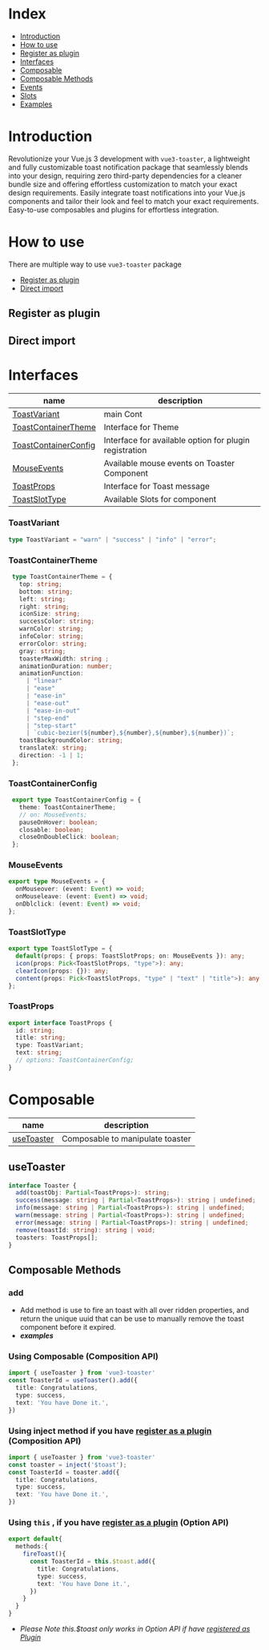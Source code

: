 # Index

 - [Introduction](#introduction)
 - [How to use](#how-to-use)
 - [Register as plugin](#register-as-plugin)
 - [Interfaces](#interfaces)
 - [Composable](#composable)
 - [Composable Methods](#composable-methods)
 - [Events](#events)
 - [Slots](#slots)
 - [Examples](#examples)

# Introduction
Revolutionize your Vue.js 3 development with `vue3-toaster`, a lightweight and fully customizable toast notification package that seamlessly blends into your design, requiring zero third-party dependencies for a cleaner bundle size and offering effortless customization to match your exact design requirements.
Easily integrate toast notifications into your Vue.js components and tailor their look and feel to match your exact requirements.
Easy-to-use composables and plugins for effortless integration.

# How to use
  There are multiple way to use `vue3-toaster` package
  - [Register as plugin](#Register-as-plugin)
  - [Direct import](#Direct-import)
## Register as plugin
## Direct import
  
# Interfaces

|name|description|
|----|-----|
|[ToastVariant](#ToastVariant)| main Cont
|[ToastContainerTheme](#toastcontainertheme)| Interface for Theme
|[ToastContainerConfig](#ToastContainerConfig)| Interface for available option for plugin registration
|[MouseEvents](#MouseEvents)| Available mouse events on Toaster Component
|[ToastProps](#ToastProps)| Interface for Toast message
|[ToastSlotType](#ToastSlotType)| Available Slots for component 

### ToastVariant
```ts
type ToastVariant = "warn" | "success" | "info" | "error";
```
### ToastContainerTheme
```ts
 type ToastContainerTheme = {
   top: string;
   bottom: string;
   left: string;
   right: string;
   iconSize: string;
   successColor: string;
   warnColor: string;
   infoColor: string;
   errorColor: string;
   gray: string;
   toasterMaxWidth: string ;
   animationDuration: number;
   animationFunction:
     | "linear"
     | "ease"
     | "ease-in"
     | "ease-out"
     | "ease-in-out"
     | "step-end"
     | "step-start"
     | `cubic-bezier(${number},${number},${number},${number})`;
   toastBackgroundColor: string;
   translateX: string;
   direction: -1 | 1;
 };

```
### ToastContainerConfig
```ts
 export type ToastContainerConfig = {
   theme: ToastContainerTheme;
   // on: MouseEvents;
   pauseOnHover: boolean;
   closable: boolean;
   closeOnDoubleClick: boolean;
 };

```
### MouseEvents
```ts
export type MouseEvents = {
  onMouseover: (event: Event) => void;
  onMouseleave: (event: Event) => void;
  onDblclick: (event: Event) => void;
};

```
### ToastSlotType
```ts
export type ToastSlotType = {
  default(props: { props: ToastSlotProps; on: MouseEvents }): any;
  icon(props: Pick<ToastSlotProps, "type">): any;
  clearIcon(props: {}): any;
  content(props: Pick<ToastSlotProps, "type" | "text" | "title">): any;
};
```
### ToastProps
```ts
export interface ToastProps {
  id: string;
  title: string;
  type: ToastVariant;
  text: string;
  // options: ToastContainerConfig;
}

```

# Composable

|name|description|
|----|-----|
|[useToaster](toaster-type)| Composable to manipulate toaster

## useToaster
```ts
interface Toaster {
  add(toastObj: Partial<ToastProps>): string;
  success(message: string | Partial<ToastProps>): string | undefined;
  info(message: string | Partial<ToastProps>): string | undefined;
  warn(message: string | Partial<ToastProps>): string | undefined;
  error(message: string | Partial<ToastProps>): string | undefined;
  remove(toastId: string): string | void;
  toasters: ToastProps[];
}
```

## Composable Methods
### add
- Add method is use to fire an toast with all over ridden properties, and return the unique uuid that can be use to manually remove the toast component before it expired.
- ___examples___
### Using Composable (Composition API)
```ts
import { useToaster } from 'vue3-toaster'
const ToasterId = useToaster().add({
  title: Congratulations,
  type: success,
  text: 'You have Done it.',
})
```
### Using inject method if you have [register as a plugin](#register-as-plugin) (Composition API)
```ts
import { useToaster } from 'vue3-toaster'
const toaster = inject('$toast');
const ToasterId = toaster.add({
  title: Congratulations,
  type: success,
  text: 'You have Done it.',
})
```
### Using `this` , if you have [register as a plugin](#register-as-plugin) (Option API)
```ts
export default{
  methods:{
    fireToast(){
      const ToasterId = this.$toast.add({
        title: Congratulations,
        type: success,
        text: 'You have Done it.',
      })
    }
  }
}
```
- _Please Note this.$toast only works in Option API if have [registered as Plugin](#register-as-plugin)_